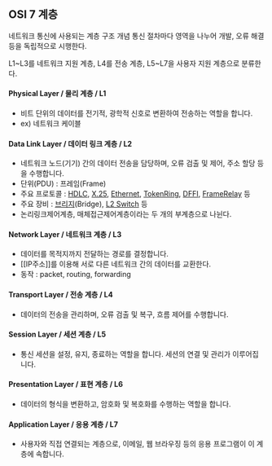 
## OSI 7 계층

네트워크 통신에 사용되는 계층 구조 개념
통신 절차마다 영역을 나누어 개발, 오류 해결 등을 독립적으로 시행한다.

L1~L3를 네트워크 지원 계층,
L4를 전송 계층,
L5~L7을 사용자 지원 계층으로 분류한다.

#### Physical Layer / 물리 계층 / L1
- 비트 단위의 데이터를 전기적, 광학적 신호로 변환하여 전송하는 역할을 합니다.
- ex) 네트워크 케이블
#### Data Link Layer / 데이터 링크 계층 / L2
- 네트워크 노드(기기) 간의 데이터 전송을 담당하며, 오류 검출 및 제어, 주소 할당 등을 수행합니다.
- 단위(PDU) : 프레임(Frame)
- 주요 프로토콜 : [HDLC](https://itwiki.kr/w/HDLC), [X.25](https://itwiki.kr/w/X.25 "X.25"), [Ethernet](https://itwiki.kr/index.php?title=Ethernet&action=edit&redlink=1 "Ethernet (없는 문서)"), [TokenRing](https://itwiki.kr/index.php?title=TokenRing&action=edit&redlink=1 "TokenRing (없는 문서)"), [DFFI](https://itwiki.kr/index.php?title=DFFI&action=edit&redlink=1 "DFFI (없는 문서)"), [FrameRelay](https://itwiki.kr/index.php?title=FrameRelay&action=edit&redlink=1 "FrameRelay (없는 문서)") 등
- 주요 장비 : [브리지](https://itwiki.kr/w/%EB%B8%8C%EB%A6%AC%EC%A7%80 "브리지")(Bridge), [L2 Switch](https://itwiki.kr/index.php?title=L2_Switch&action=edit&redlink=1 "L2 Switch (없는 문서)") 등
- 논리링크제어계층, 매체접근제어계층이라는 두 개의 부계층으로 나뉜다.
#### Network Layer / 네트워크 계층 / L3
- 데이터를 목적지까지 전달하는 경로를 결정합니다.
- [[IP주소]]를 이용해 서로 다른 네트워크 간의 데이터를 교환한다.
- 동작 : packet, routing, forwarding
#### Transport Layer / 전송 계층 / L4
- 데이터의 전송을 관리하며, 오류 검출 및 복구, 흐름 제어를 수행합니다.

#### Session Layer / 세션 계층 / L5
- 통신 세션을 설정, 유지, 종료하는 역할을 합니다. 세션의 연결 및 관리가 이루어집니다.

#### Presentation Layer / 표현 계층 / L6
- 데이터의 형식을 변환하고, 암호화 및 복호화를 수행하는 역할을 합니다.

#### Application Layer / 응용 계층 / L7
- 사용자와 직접 연결되는 계층으로, 이메일, 웹 브라우징 등의 응용 프로그램이 이 계층에 속합니다.